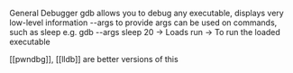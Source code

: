 General Debugger
gdb allows you to debug any executable, displays very low-level information
--args to provide args
can be used on commands, such as sleep
e.g. 
	gdb --args sleep 20 -> Loads
	run -> To run the loaded executable

[[pwndbg]], [[lldb]] are better versions of this